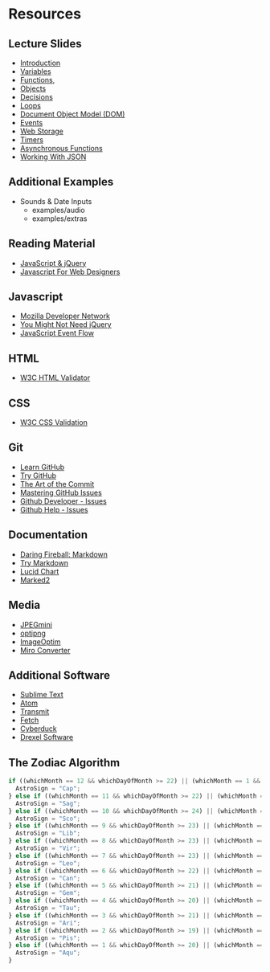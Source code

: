 # Resources

## Lecture Slides

- [Introduction](http://digm.drexel.edu/crs/IDM231/presentations/introduction.pdf)
- [Variables](http://digm.drexel.edu/crs/IDM231/presentations/variables.pdf)
- [Functions](http://digm.drexel.edu/crs/IDM231/presentations/functions.pdf),
- [Objects](http://digm.drexel.edu/crs/IDM231/presentations/objects.pdf)
- [Decisions](http://digm.drexel.edu/crs/IDM231/presentations/decisions.pdf)
- [Loops](http://digm.drexel.edu/crs/IDM231/presentations/loops.pdf)
- [Document Object Model (DOM)](http://digm.drexel.edu/crs/IDM231/presentations/document-object-model.pdf)
- [Events](http://digm.drexel.edu/crs/IDM231/presentations/events.pdf)
- [Web Storage](http://digm.drexel.edu/crs/IDM231/presentations/storage.pdf)
- [Timers](http://digm.drexel.edu/crs/IDM231/presentations/timers.pdf)
- [Asynchronous Functions](http://digm.drexel.edu/crs/IDM231/presentations/async.pdf)
- [Working With JSON](http://digm.drexel.edu/crs/IDM231/presentations/json.pdf)

## Additional Examples

- Sounds & Date Inputs
  - examples/audio
  - examples/extras

## Reading Material

- [JavaScript & jQuery](https://www.amazon.com/JavaScript-JQuery-Interactive-Front-End-Development/dp/1118531647)
- [Javascript For Web Designers](https://abookapart.com/products/javascript-for-web-designers)

## Javascript

- [Mozilla Developer Network](https://developer.mozilla.org/en-US/docs/Web/JavaScript)
- [You Might Not Need jQuery](http://youmightnotneedjquery.com)
- [JavaScript Event Flow](https://blog.domfarolino.com/JavaScript-Event-Flow/)

## HTML

- [W3C HTML Validator](https://validator.w3.org)

## CSS

- [W3C CSS Validation](https://jigsaw.w3.org/css-validator/)

## Git

- [Learn GitHub](https://guides.github.com/activities/hello-world/)
- [Try GitHub](https://try.github.io/levels/1/challenges/1)
- [The Art of the Commit](http://alistapart.com/article/the-art-of-the-commit#section2)
- [Mastering GitHub Issues](https://guides.github.com/features/issues/)
- [Github Developer - Issues](https://developer.github.com/v3/issues/)
- [Github Help - Issues](https://help.github.com/articles/about-issues/)

## Documentation

- [Daring Fireball: Markdown](http://daringfireball.net/projects/markdown/)
- [Try Markdown](http://markdown-here.com/livedemo.html)
- [Lucid Chart](https://www.lucidchart.com)
- [Marked2](http://marked2app.com)

## Media

- [JPEGmini](http://www.jpegmini.com)
- [optipng](http://optipng.sourceforge.net)
- [ImageOptim](https://imageoptim.com/mac)
- [Miro Converter](http://www.mirovideoconverter.com)

## Additional Software

- [Sublime Text](https://www.sublimetext.com)
- [Atom](https://atom.io)
- [Transmit](https://panic.com/transmit/)
- [Fetch](http://fetchsoftworks.com)
- [Cyberduck](https://cyberduck.io)
- [Drexel Software](https://software.drexel.edu)

## The Zodiac Algorithm

```javascript
if ((whichMonth == 12 && whichDayOfMonth >= 22) || (whichMonth == 1 && whichDayOfMonth <= 19)) {
  AstroSign = "Cap";
} else if ((whichMonth == 11 && whichDayOfMonth >= 22) || (whichMonth == 12 && whichDayOfMonth <= 21)) {
  AstroSign = "Sag";
} else if ((whichMonth == 10 && whichDayOfMonth >= 24) || (whichMonth == 11 && whichDayOfMonth <= 21)) {
  AstroSign = "Sco";
} else if ((whichMonth == 9 && whichDayOfMonth >= 23) || (whichMonth == 10 && whichDayOfMonth <= 23)) {
  AstroSign = "Lib";
} else if ((whichMonth == 8 && whichDayOfMonth >= 23) || (whichMonth == 9 && whichDayOfMonth <= 22)) {
  AstroSign = "Vir";
} else if ((whichMonth == 7 && whichDayOfMonth >= 23) || (whichMonth == 8 && whichDayOfMonth <= 22)) {
  AstroSign = "Leo";
} else if ((whichMonth == 6 && whichDayOfMonth >= 22) || (whichMonth == 7 && whichDayOfMonth <= 22)) {
  AstroSign = "Can";
} else if ((whichMonth == 5 && whichDayOfMonth >= 21) || (whichMonth == 6 && whichDayOfMonth <= 21)) {
  AstroSign = "Gem";
} else if ((whichMonth == 4 && whichDayOfMonth >= 20) || (whichMonth == 5 && whichDayOfMonth <= 20)) {
  AstroSign = "Tau";
} else if ((whichMonth == 3 && whichDayOfMonth >= 21) || (whichMonth == 4 && whichDayOfMonth <= 19)) {
  AstroSign = "Ari";
} else if ((whichMonth == 2 && whichDayOfMonth >= 19) || (whichMonth == 3 && whichDayOfMonth <= 20)) {
  AstroSign = "Pis";
} else if ((whichMonth == 1 && whichDayOfMonth >= 20) || (whichMonth == 2 && whichDayOfMonth <= 18)) {
  AstroSign = "Aqu";
}
```
